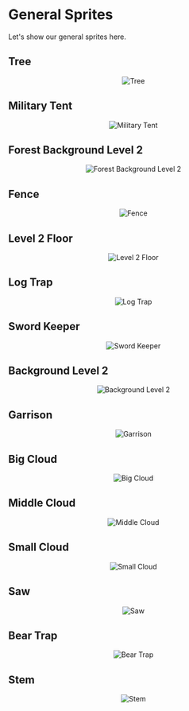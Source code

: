 # General Sprites
Let's show our general sprites here.

## Tree

<div align="center"> 
  <img src="image_level2/arvore.png" alt="Tree">
</div>

## Military Tent

<div align="center"> 
  <img src="image_level2/barraca.png" alt="Military Tent">
</div>

## Forest Background Level 2

<div align="center"> 
  <img src="image_level2/bosque.png" alt="Forest Background Level 2">
</div>

## Fence

<div align="center"> 
  <img src="image_level2/cerca.png" alt="Fence">
</div>

## Level 2 Floor

<div align="center"> 
  <img src="image_level2/chaoFase2.png" alt="Level 2 Floor">
</div>

## Log Trap

<div align="center"> 
  <img src="image_level2/corrente.png" alt="Log Trap">
</div>

## Sword Keeper

<div align="center"> 
  <img src="image_level2/espadas.png" alt="Sword Keeper">
</div>

## Background Level 2

<div align="center"> 
  <img src="image_level2/fundoFase2.png" alt="Background Level 2">
</div>

## Garrison

<div align="center"> 
  <img src="image_level2/guarnicao.png" alt="Garrison">
</div>

## Big Cloud

<div align="center"> 
  <img src="image_level2/nuvemGrande2.png" alt="Big Cloud">
</div>

## Middle Cloud

<div align="center"> 
  <img src="image_level2/nuvemMedia2.png" alt="Middle Cloud">
</div>

## Small Cloud

<div align="center"> 
  <img src="image_level2/nuvemPequena2.png" alt="Small Cloud">
</div>

## Saw

<div align="center"> 
  <img src="image_level2/serra.png" alt="Saw">
</div>

## Bear Trap

<div align="center"> 
  <img src="image_level2/trap.png" alt="Bear Trap">
</div>

## Stem

<div align="center"> 
  <img src="image_level2/tronco.png" alt="Stem">
</div>